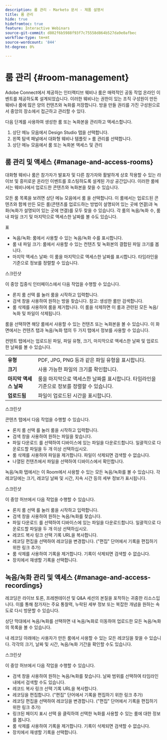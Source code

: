 ```yaml
---
description: 룸 관리 - Marketo 문서 - 제품 설명서
title: 룸 관리
hide: true
hidefromtoc: true
feature: Interactive Webinars
source-git-commit: d802f6b5988f93f7c75558d864b527da9e0afbec
workflow-type: tm+mt
source-wordcount: '844'
ht-degree: 0%

---
```


# 룸 관리 {#room-management}

Adobe Connect에서 제공하는 인터랙티브 웨비나 룸은 매력적인 공동 작업 온라인 이벤트를 제공하도록 설계되었습니다. 이러한 웨비나는 권한이 있는 조직 구성원이 만든 웨비나 룸에 많은 양의 컨텐츠와 녹화를 저장합니다. 방을 만들 권리를 가진 구성원으로서 중앙의 장소에서 접근하고 관리할 수 있다.

다음 단계를 사용하여 생성한 룸 또는 녹화본을 관리하고 액세스합니다.

1. 상단 메뉴 모음에서 Design Studio 탭을 선택합니다.
1. 왼쪽 탐색 패널에서 대화형 웨비나 템플릿 > 룸 관리를 선택합니다.
1. 상단 메뉴 모음에서 룸 또는 녹화본 액세스 및 관리

## 룸 관리 및 액세스 {#manage-and-access-rooms}

대화형 웨비나 룸은 참가자가 발표자 및 다른 참가자와 활발하게 상호 작용할 수 있는 라이브 및 흥미로운 온라인 이벤트를 호스팅하도록 설계된 가상 공간입니다. 이러한 룸에서는 웨비나에서 업로드한 콘텐츠와 녹화본을 찾을 수 있습니다.

모든 룸 목록을 보려면 상단 메뉴 모음에서 룸 을 선택합니다. 이 룸에서는 업로드된 콘텐츠와 함께 만든 모든 룸(콘텐츠를 업로드하는 방법이 설명되어 있는 곳에 연결)과 녹화(녹화가 설명되어 있는 곳에 연결)를 모두 찾을 수 있습니다. 각 룸의 녹음/녹화 수, 룸 내 파일 크기 및 마지막으로 액세스한 날짜를 볼 수도 있습니다.

표

* 녹음/녹화: 룸에서 사용할 수 있는 녹음/녹화 수를 표시합니다.
* 룸 내 파일 크기: 룸에서 사용할 수 있는 컨텐츠 및 녹화본의 결합된 파일 크기를 봅니다.
* 마지막 액세스 날짜: 이 룸을 마지막으로 액세스한 날짜를 표시합니다. 타임라인을 기준으로 정보를 정렬할 수 있습니다.

스크린샷

이 중앙 집중식 인터페이스에서 다음 작업을 수행할 수 있습니다.

* 론치 룸 선택   를 눌러 룸을 시작하고 입력합니다.
* 검색 창을 사용하여 원하는 방을 찾습니다.
참고: 생성한 룸만 검색합니다.
* 룸 삭제를 사용하여 룸을 제거합니다. 이 룸을 삭제하면 이 룸과 관련된 모든 녹음/녹화 및 파일이 삭제됩니다.

룸을 선택하면 해당 룸에서 사용할 수 있는 컨텐츠 또는 녹화본을 볼 수 있습니다. 이 화면에서는 컨텐츠 탭과 녹음/녹화 탭의 두 가지 탭에서 정보를 사용할 수 있습니다.

컨텐트 탭에서는 업로드된 파일, 파일 유형, 크기, 마지막으로 액세스한 날짜 및 업로드한 날짜를 볼 수 있습니다.

<table><tbody>
  <tr>
    <td><b>유형</td>
    <td>PDF, JPG, PNG 등과 같은 파일 유형을 표시합니다.</td>
  </tr>
  <tr>
    <td><b>크기</td>
    <td>사용 가능한 파일의 크기를 확인합니다.</td>
  </tr>
  <tr>
    <td><b>마지막 액세스 날짜</td>
    <td>룸을 마지막으로 액세스한 날짜를 표시합니다. 타임라인을 기준으로 정보를 정렬할 수 있습니다.</td>
  </tr>
  <tr>
    <td><b>업로드됨</td>
    <td>파일이 업로드된 시간을 표시합니다.</td>
  </tr>
</tbody>
</table>

스크린샷

콘텐츠 탭에서 다음 작업을 수행할 수 있습니다.

* 론치 룸 선택   를 눌러 룸을 시작하고 입력합니다.
* 검색 창을 사용하여 원하는 파일을 찾습니다.
* 파일 다운로드 를 선택하여 디바이스에 있는 파일을 다운로드합니다. 일괄적으로 다운로드할 파일을 두 개 이상 선택하십시오.
* 룸 삭제를 사용하여 파일을 제거합니다. 파일이 삭제되면 검색할 수 없습니다.
* 나열된 컨텐츠에서 파일을 선택하여 디바이스에서 확인합니다.

녹음/녹화 탭에서는 이 Room에서 사용할 수 있는 모든 녹음/녹화를 볼 수 있습니다. 각 레코딩에는 크기, 레코딩 날짜 및 시간, 지속 시간 등의 세부 정보가 표시됩니다.

스크린샷

이 중앙 허브에서 다음 작업을 수행할 수 있습니다.

* 론치 룸 선택   를 눌러 룸을 시작하고 입력합니다.
* 검색 창을 사용하여 원하는 녹음/녹화를 찾습니다.
* 파일 다운로드 를 선택하여 디바이스에 있는 파일을 다운로드합니다. 일괄적으로 다운로드할 파일을 두 개 이상 선택하십시오.
* 레코드 복사 링크 선택   기록 URL을 복사합니다.
* 레코딩 편집을 선택하여 레코딩을 변경합니다. (&quot;편집&quot; 단어에서 기록을 편집하기 위한 링크 추가)
* 룸 삭제를 사용하여 기록을 제거합니다. 기록이 삭제되면 검색할 수 없습니다.
* 장치에서 재생할 기록을 선택합니다.

## 녹음/녹화 관리 및 액세스 {#manage-and-access-recordings}

레코딩은 라이브 토론, 프레젠테이션 및 Q&amp;A 세션의 본질을 포착하는 귀중한 리소스입니다. 이를 통해 참가자는 주요 통찰력, 누락된 세부 정보 또는 복잡한 개념을 원하는 속도로 다시 방문할 수 있습니다.

상단 막대에서 녹음/녹화를 선택하면 내 녹음/녹화로 이동하여 업로드한 모든 녹음/녹화의 목록을 볼 수 있습니다.

내 레코딩 아래에는 사용자가 만든 룸에서 사용할 수 있는 모든 레코딩을 찾을 수 있습니다. 각각의 크기, 날짜 및 시간, 녹음/녹화 기간을 확인할 수도 있습니다.

스크린샷

이 중앙 허브에서 다음 작업을 수행할 수 있습니다.

* 검색 창을 사용하여 원하는 녹음/녹화를 찾습니다. 날짜 범위를 선택하여 타임라인 내에서 검색할 수도 있습니다.
* 레코드 복사 링크 선택   기록 URL을 복사합니다.
* 레코딩을 편집합니다. (&quot;편집&quot; 단어에서 기록을 편집하기 위한 링크 추가)
* 레코딩 편집을 선택하여 레코딩을 변경합니다. (&quot;편집&quot; 단어에서 기록을 편집하기 위한 링크 추가)
* 링크된 페이지 표시 선택   을 클릭하여 선택한 녹화를 사용할 수 있는 룸에 대한 정보를 봅니다.
* 룸 삭제를 사용하여 기록을 제거합니다. 기록이 삭제되면 검색할 수 없습니다.
* 장치에서 재생할 기록을 선택합니다.
